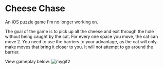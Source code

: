 # Cheese Chase

An iOS puzzle game I'm no longer working on.

The goal of the game is to pick up all the cheese and exit through the hole without being caught by the cat.
For every one space you move, the cat can move 2. You need to use the barriers to your advantage, as the cat will only make moves that bring it closer to you. It will not attempt to go around the barrier.

View gameplay below:
![mygif2](https://user-images.githubusercontent.com/22207458/178151569-288a70ea-88b6-4c0f-bfbf-b8669cf8f1a1.gif)

